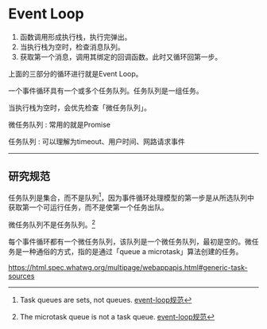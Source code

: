 # Event Loop

1. 函数调用形成执行栈，执行完弹出。
1. 当执行栈为空时，检查消息队列。
1. 获取第一个消息，调用其绑定的回调函数。此时又循环回第一步。

上面的三部分的循环进行就是Event Loop。

一个事件循环具有一个或多个任务队列。任务队列是一组任务。

当执行栈为空时，会优先检查「微任务队列」。

微任务队列
: 常用的就是Promise

任务队列
: 可以理解为timeout、用户时间、网路请求事件

----
## 研究规范

任务队列是集合，而不是队列[^1]，因为事件循环处理模型的第一步是从所选队列中获取第一个可运行任务，而不是使第一个任务出队。

微任务队列不是任务队列。[^2]

每个事件循环都有一个微任务队列，该队列是一个微任务队列，最初是空的。微任务是一种通俗的方式，指的是通过「queue a microtask」算法创建的任务。

https://html.spec.whatwg.org/multipage/webappapis.html#generic-task-sources

[^1]: Task queues are sets, not queues. [event-loop规范](https://html.spec.whatwg.org/multipage/webappapis.html#event-loop)
[^2]: The microtask queue is not a task queue. [event-loop规范](https://html.spec.whatwg.org/multipage/webappapis.html#event-loop)